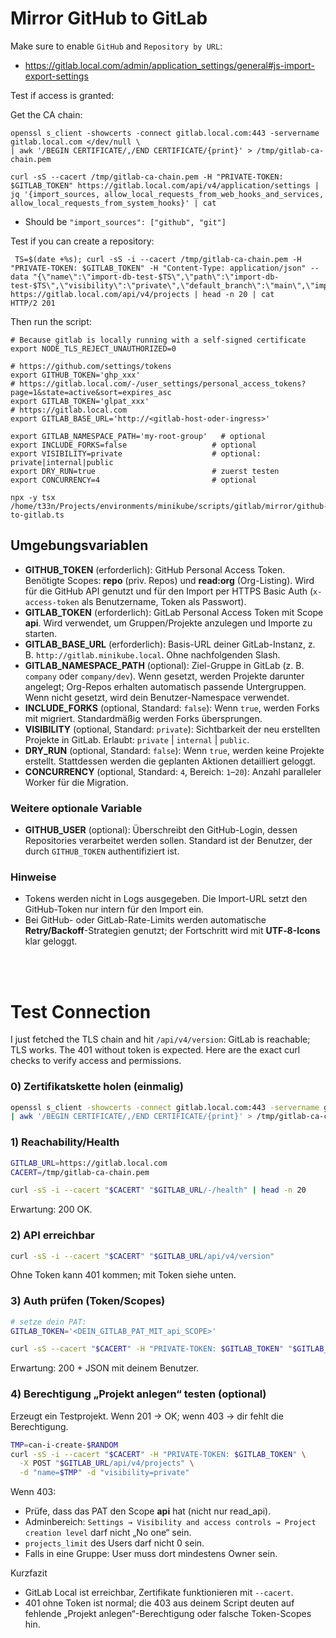 # Mirror GitHub to GitLab

Make sure to enable `GitHub` and `Repository by URL`:
- https://gitlab.local.com/admin/application_settings/general#js-import-export-settings

Test if access is granted:

Get the CA chain:
```shell
openssl s_client -showcerts -connect gitlab.local.com:443 -servername gitlab.local.com </dev/null \
| awk '/BEGIN CERTIFICATE/,/END CERTIFICATE/{print}' > /tmp/gitlab-ca-chain.pem
```

```shell
curl -sS --cacert /tmp/gitlab-ca-chain.pem -H "PRIVATE-TOKEN: $GITLAB_TOKEN" https://gitlab.local.com/api/v4/application/settings | jq '{import_sources, allow_local_requests_from_web_hooks_and_services, allow_local_requests_from_system_hooks}' | cat
```
- Should be `"import_sources": ["github", "git"]`

Test if you can create a repository:
```shell
 TS=$(date +%s); curl -sS -i --cacert /tmp/gitlab-ca-chain.pem -H "PRIVATE-TOKEN: $GITLAB_TOKEN" -H "Content-Type: application/json" --data "{\"name\":\"import-db-test-$TS\",\"path\":\"import-db-test-$TS\",\"visibility\":\"private\",\"default_branch\":\"main\",\"import_url\":\"https://github.com/git/git.git\"}" https://gitlab.local.com/api/v4/projects | head -n 20 | cat
HTTP/2 201 
```


Then run the script:
```shell
# Because gitlab is locally running with a self-signed certificate
export NODE_TLS_REJECT_UNAUTHORIZED=0

# https://github.com/settings/tokens
export GITHUB_TOKEN='ghp_xxx'
# https://gitlab.local.com/-/user_settings/personal_access_tokens?page=1&state=active&sort=expires_asc
export GITLAB_TOKEN='glpat_xxx'
# https://gitlab.local.com
export GITLAB_BASE_URL='http://<gitlab-host-oder-ingress>'

export GITLAB_NAMESPACE_PATH='my-root-group'   # optional
export INCLUDE_FORKS=false                   # optional
export VISIBILITY=private                    # optional: private|internal|public
export DRY_RUN=true                          # zuerst testen
export CONCURRENCY=4                         # optional

npx -y tsx /home/t33n/Projects/environments/minikube/scripts/gitlab/mirror/github-to-gitlab.ts
```

## Umgebungsvariablen

- **GITHUB_TOKEN** (erforderlich): GitHub Personal Access Token. Benötigte Scopes: **repo** (priv. Repos) und **read:org** (Org-Listing). Wird für die GitHub API genutzt und für den Import per HTTPS Basic Auth (`x-access-token` als Benutzername, Token als Passwort).
- **GITLAB_TOKEN** (erforderlich): GitLab Personal Access Token mit Scope **api**. Wird verwendet, um Gruppen/Projekte anzulegen und Importe zu starten.
- **GITLAB_BASE_URL** (erforderlich): Basis-URL deiner GitLab-Instanz, z. B. `http://gitlab.minikube.local`. Ohne nachfolgenden Slash.
- **GITLAB_NAMESPACE_PATH** (optional): Ziel-Gruppe in GitLab (z. B. `company` oder `company/dev`). Wenn gesetzt, werden Projekte darunter angelegt; Org-Repos erhalten automatisch passende Untergruppen. Wenn nicht gesetzt, wird dein Benutzer-Namespace verwendet.
- **INCLUDE_FORKS** (optional, Standard: `false`): Wenn `true`, werden Forks mit migriert. Standardmäßig werden Forks übersprungen.
- **VISIBILITY** (optional, Standard: `private`): Sichtbarkeit der neu erstellten Projekte in GitLab. Erlaubt: `private` | `internal` | `public`.
- **DRY_RUN** (optional, Standard: `false`): Wenn `true`, werden keine Projekte erstellt. Stattdessen werden die geplanten Aktionen detailliert geloggt.
- **CONCURRENCY** (optional, Standard: `4`, Bereich: `1`–`20`): Anzahl paralleler Worker für die Migration.

### Weitere optionale Variable
- **GITHUB_USER** (optional): Überschreibt den GitHub-Login, dessen Repositories verarbeitet werden sollen. Standard ist der Benutzer, der durch `GITHUB_TOKEN` authentifiziert ist.

### Hinweise
- Tokens werden nicht in Logs ausgegeben. Die Import-URL setzt den GitHub-Token nur intern für den Import ein.
- Bei GitHub- oder GitLab-Rate-Limits werden automatische **Retry/Backoff**-Strategien genutzt; der Fortschritt wird mit **UTF‑8-Icons** klar geloggt.


<br><br>

# Test Connection

I just fetched the TLS chain and hit `/api/v4/version`: GitLab is reachable; TLS works. The 401 without token is expected. Here are the exact curl checks to verify access and permissions.

### 0) Zertifikatskette holen (einmalig)
```bash
openssl s_client -showcerts -connect gitlab.local.com:443 -servername gitlab.local.com </dev/null \
| awk '/BEGIN CERTIFICATE/,/END CERTIFICATE/{print}' > /tmp/gitlab-ca-chain.pem
```

### 1) Reachability/Health
```bash
GITLAB_URL=https://gitlab.local.com
CACERT=/tmp/gitlab-ca-chain.pem

curl -sS -i --cacert "$CACERT" "$GITLAB_URL/-/health" | head -n 20
```
Erwartung: 200 OK.

### 2) API erreichbar
```bash
curl -sS -i --cacert "$CACERT" "$GITLAB_URL/api/v4/version"
```
Ohne Token kann 401 kommen; mit Token siehe unten.

### 3) Auth prüfen (Token/Scopes)
```bash
# setze dein PAT:
GITLAB_TOKEN='<DEIN_GITLAB_PAT_MIT_api_SCOPE>'

curl -sS --cacert "$CACERT" -H "PRIVATE-TOKEN: $GITLAB_TOKEN" "$GITLAB_URL/api/v4/user"
```
Erwartung: 200 + JSON mit deinem Benutzer.

### 4) Berechtigung „Projekt anlegen“ testen (optional)
Erzeugt ein Testprojekt. Wenn 201 → OK; wenn 403 → dir fehlt die Berechtigung.
```bash
TMP=can-i-create-$RANDOM
curl -sS -i --cacert "$CACERT" -H "PRIVATE-TOKEN: $GITLAB_TOKEN" \
  -X POST "$GITLAB_URL/api/v4/projects" \
  -d "name=$TMP" -d "visibility=private"
```

Wenn 403:
- Prüfe, dass das PAT den Scope **api** hat (nicht nur read_api).
- Adminbereich: `Settings → Visibility and access controls → Project creation level` darf nicht „No one“ sein.
- `projects_limit` des Users darf nicht 0 sein.
- Falls in eine Gruppe: User muss dort mindestens Owner sein.

Kurzfazit
- GitLab Local ist erreichbar, Zertifikate funktionieren mit `--cacert`.
- 401 ohne Token ist normal; die 403 aus deinem Script deuten auf fehlende „Projekt anlegen“-Berechtigung oder falsche Token-Scopes hin.